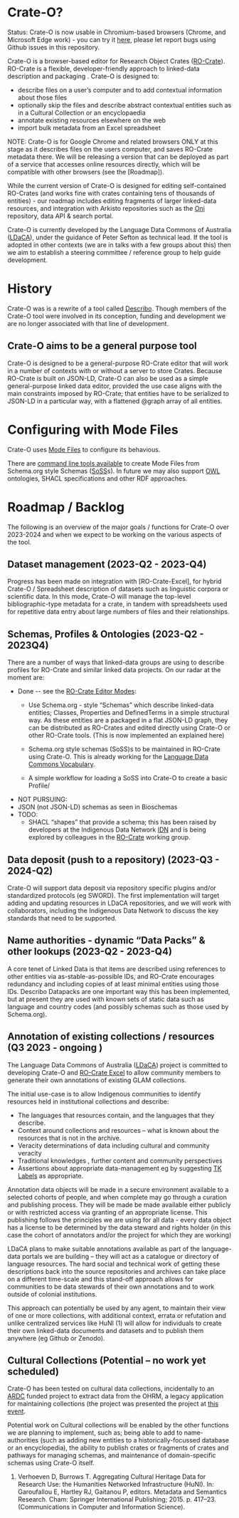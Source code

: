 
# Crate-O?

Status: Crate-O is now usable in Chromium-based browsers (Chrome, and Microsoft Edge work) - you can try it [here](https://language-research-technology.github.io/crate-o/), please let report bugs using Github issues in this repository.


Crate-O is a  browser-based editor for  Research Object Crates  ([RO-Crate]). RO-Crate is a flexible, developer-friendly approach to linked-data description and packaging . Crate-O is designed to:
- describe files on a user’s computer and to add contextual information about those files
- optionally skip the files and describe abstract contextual entities such as in a Cultural Collection or an encyclopaedia
- annotate existing resources elsewhere on the web
- import bulk metadata from an Excel spreadsheet

NOTE: Crate-O is for Google Chrome and related browsers ONLY at this stage as it describes files on the users computer, and saves RO-Crate metadata there. We will be releasing a version that can be deployed as part of a service that accesses online resources directly, which will be compatible with other browsers (see the [Roadmap]).

While the current version of Crate-O  is designed for editing self-contained RO-Crates (and works fine with crates containing tens of thousands of entities) - our roadmap includes editing fragments of larger linked-data resources, and integration with Arkisto repositories such as the [Oni] repository, data API & search portal.

Crate-O is currently developed by the Language Data Commons of Australia ([LDaCA]), under the guidance of Peter Sefton as technical lead. If the tool is adopted in other contexts (we are in talks with a few groups about this)  then we aim to establish a steering committee / reference group to help guide development.



# History

Crate-O was is a rewrite of a tool called [Describo]. Though members of the Crate-O tool were involved in its conception, funding and development we are no longer associated with that line of development.


## Crate-O aims to be a general purpose tool

Crate-O is designed to be a general-purpose RO-Crate editor that will work in a number of contexts with or without a server to store Crates. Because RO-Crate is built on JSON-LD, Crate-O can also be used as a simple general-purpose linked data editor, provided the use case aligns with the main constraints imposed by RO-Crate; that entities have to be serialized to JSON-LD in a  particular way, with a flattened @graph array of all entities.

# Configuring with Mode Files 
Crate-O uses [Mode Files](https://github.com/Language-Research-Technology/ro-crate-editor-profiles) to configure its behavious.

There are [command line tools available](https://github.com/Language-Research-Technology/ro-crate-schema-tools) to create Mode Files from Schema.org style Schemas ([SoSS]s). In future we may also support [OWL] ontologies, SHACL specifications and other RDF approaches.


# Roadmap / Backlog

The following is an overview of the major goals / functions for Crate-O over 2023-2024 and when we expect to be working on the various aspects of the tool.

## Dataset  management (2023-Q2 - 2023-Q4)

Progress has been made on integration with [RO-Crate-Excel], for hybrid Crate-O / Spreadsheet description of datasets such as linguistic corpora or scientific data. In this mode, Crate-O will manage the top-level bibliographic-type metadata for a crate, in tandem with spreadsheets used for repetitive data entry about large numbers of files and their relationships. 

## Schemas, Profiles & Ontologies (2023-Q2 - 2023Q4)

There are a number of ways that linked-data groups are using to describe profiles for RO-Crate and similar linked data projects. On our radar at the moment are:

- Done -- see the [RO-Crate Editor Modes](https://github.com/Language-Research-Technology/ro-crate-editor-profiles/blob/main/docs/soss-profiles.md):
  -  Use Schema.org - style “Schemas” which describe linked-data entities; Classes, Properties and DefinedTerms in a simple structural way. As these entities are a packaged in a flat JSON-LD graph, they can be distributed as RO-Crates and edited directly using Crate-O or other RO-Crate tools. (This is now implemented an explained here)

  -  Schema.org style schemas (SoSS)s to be maintained in RO-Crate using Crate-O. This is already working for the [Language Data Commons Vocabulary].
  
  -  A simple workflow for loading a SoSS into Crate-O to create a basic Profile/
-  NOT PURSUING:
  -  JSON (not JSON-LD) schemas as seen in Bioschemas
-  TODO: 
    -  SHACL “shapes” that provide a schema; this has been raised by developers at the Indigenous Data Network [IDN] and is being explored by colleagues in the [RO-Crate] working group. 



## Data deposit (push to a repository) (2023-Q3 - 2024-Q2)

Crate-O will support data deposit via repository specific plugins and/or standardized protocols (eg SWORD). The first implementation will target adding and updating resources in LDaCA repositories, and we will work with collaborators, including the Indigenous Data Network to discuss the key standards that need to be supported.

## Name authorities - dynamic “Data Packs” & other lookups (2023-Q2 - 2023-Q4)

A core tenet of Linked Data is that items are described using references to other entities via  as-stable-as-possible IDs, and RO-Crate encourages redundancy and including copies of at least minimal entities using those IDs. Describo Datapacks are one important way this has been implemented, but at present they are used with known sets of static data such as language and country codes (and possibly schemas such as those used by Schema.org).


## Annotation of existing collections / resources (Q3 2023 - ongoing )

The Language Data Commons of Australia ([LDaCA]) project is committed to developing Crate-O and [RO-Crate Excel] to allow community members to generate their own annotations of existing GLAM collections.

The initial use-case is to  allow Indigenous communities to identify resources held in institutional collections and describe:
-  The languages that resources contain, and the languages that they describe.
-  Context around collections and resources – what is known about the resources that is not in the archive.
-  Veracity determinations of data including cultural and community veracity
-  Traditional knowledges , further content and community perspectives 
-  Assertions about appropriate data-management eg by suggesting [TK Labels] as appropriate.

Annotation data objects will be made in a secure environment available to a selected cohorts of people, and when complete may go through a curation and publishing process. They will be made be made available either publicly or with restricted access via granting of an appropriate license. This publishing follows the principles we are using for all data - every data object has a license to be determined by the data steward and rights holder (in this case the cohort of annotators and/or the project for which they are working)

LDaCA plans to make suitable annotations available as part of the language-data portals we are building – they will act as a catalogue or directory of language resources. The hard social and technical work of getting these descriptions back into the source repositories and archives can take place on a different time-scale and this stand-off approach allows for communities to be data stewards of their own annotations and to work outside of colonial institutions.

This approach can potentially be used by any agent, to maintain their view of one or more collections, with additional context, errata or refutation and unlike centralized services like HuNI (1) will allow for individuals to create their own linked-data documents and datasets and to publish them anywhere (eg Github or Zenodo).

## Cultural Collections (Potential – no work yet scheduled)

Crate-O has been tested on cultural data collections, incidentally to an [ARDC] funded project to extract data from the OHRM, a legacy application for maintaining collections  (the project was presented the project at [this event](https://ardc.edu.au/article/advancing-hass-and-indigenous-research-infrastructure-a-symposium/).

Potential work on Cultural collections will be enabled by  the other functions we are planning to implement, such as; being able to add to name-authorities (such as adding new entities to a historically-focussed database or an encyclopedia), the ability to publish crates or fragments of crates and pathways for managing schemas, and maintenance of domain-specific schemas using Crate-O itself.

[IDN]: https://mspgh.unimelb.edu.au/centres-institutes/centre-for-health-equity/research-group/indigenous-data-network
[RO-Crate Excel]: https://github.com/Arkisto-Platform/ro-crate-excel
[RO-Crate]:  https://www.researchobject.org/ro-crate/
[OWL]: https://www.w3.org/OWL/
[SHACL]: https://www.w3.org/TR/shacl/
[SoSS]: https://schema.org/docs/schemas.html
[Language Data Commons Vocabulary]: https://purl.archive.org/language-data-commons-terms
[ARDC]: https://ardc.edu.au/
[LDaCA]: https://ldaca.edu.au
[RO-Crate-js]: https://github.com/Arkisto-Platform/ro-crate-js 
[Nyingarn]: https://nyingarn.net/
[Oni]: https://github.com/Arkisto-Platform/oni
[TK Labels]: https://localcontexts.org/labels/traditional-knowledge-labels/
[Describo]: https://github.com/Describo
[Arkisto]: https://arkisto-platform.github.io/
[Data Packs]: https://github.com/describo/data-packs
[RO-Crate Excel]: https://github.com/Language-Research-Technology/ro-crate-excel



1.	Verhoeven D, Burrows T. Aggregating Cultural Heritage Data for Research Use: the Humanities Networked Infrastructure (HuNI). In: Garoufallou E, Hartley RJ, Gaitanou P, editors. Metadata and Semantics Research. Cham: Springer International Publishing; 2015. p. 417–23. (Communications in Computer and Information Science).

